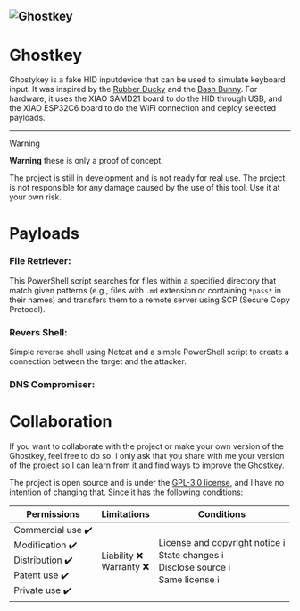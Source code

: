 ![Ghostkey](https://github.com/raf181/Ghostkey/blob/main/wiki/source/Untitled.webp)
---
# Ghostkey
Ghostykey is a fake HID inputdevice that can be used to simulate keyboard input. It was inspired by the [Rubber Ducky](https://shop.hak5.org/products/usb-rubber-ducky-deluxe) and the [Bash Bunny](https://shop.hak5.org/products/bash-bunny). For hardware, it uses the XIAO SAMD21 board to do the HID through USB, and the XIAO ESP32C6 board to do the WiFi connection and deploy selected payloads.

---

> [!warning] 
> **Warning** these is only a proof of concept.
>
> The project is still in development and is not ready for real use. The project is not responsible for any damage caused by the use of this tool. Use it at your own risk.

# Payloads
### File Retriever:
This PowerShell script searches for files within a specified directory that match given patterns (e.g., files with `.md` extension or containing `*pass*` in their names) and transfers them to a remote server using SCP (Secure Copy Protocol).

### Revers Shell:
Simple reverse shell using Netcat and a simple PowerShell script to create a connection between the target and the attacker.
### DNS Compromiser:

# Collaboration
If you want to collaborate with the project or make your own version of the Ghostkey, feel free to do so. I only ask that you share with me your version of the project so I can learn from it and find ways to improve the Ghostkey.

The project is open source and is under the [GPL-3.0 license](https://github.com/raf181/Ghostkey/blob/main/LICENSE), and I have no intention of changing that. Since it has the following conditions:

| Permissions                                                                                | Limitations               | Conditions                                                                                   |
| ------------------------------------------------------------------------------------------ | ------------------------- | -------------------------------------------------------------------------------------------- |
| Commercial use ✔️<br>Modification ✔️<br>Distribution ✔️<br>Patent use ✔️<br>Private use ✔️ | Liability ❌<br>Warranty ❌ | License and copyright notice ℹ️<br>State changes ℹ️<br>Disclose source ℹ️<br>Same license ℹ️ |